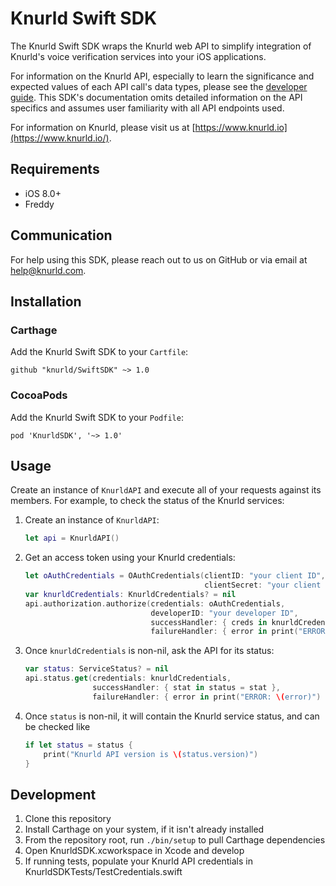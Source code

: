 # Knurld Swift SDK
The Knurld Swift SDK wraps the Knurld web API to simplify integration of Knurld's voice verification services into your iOS applications.

For information on the Knurld API, especially to learn the significance and expected values of each API call's data types, please see the [developer guide](https://developer.knurld.io/developer-guide). This SDK's documentation omits detailed information on the API specifics and assumes user familiarity with all API endpoints used.

For information on Knurld, please visit us at [https://www.knurld.io](https://www.knurld.io/).

## Requirements
* iOS 8.0+
* Freddy

## Communication
For help using this SDK, please reach out to us on GitHub or via email at help@knurld.com.

## Installation
### Carthage
Add the Knurld Swift SDK to your `Cartfile`:

`github "knurld/SwiftSDK" ~> 1.0`

### CocoaPods
Add the Knurld Swift SDK to your `Podfile`:

`pod 'KnurldSDK', '~> 1.0'`

## Usage
Create an instance of `KnurldAPI` and execute all of your requests against its members. For example, to check the status of the Knurld services:

1. Create an instance of `KnurldAPI`:

    ```swift
    let api = KnurldAPI()
    ```

1. Get an access token using your Knurld credentials:

    ```swift
    let oAuthCredentials = OAuthCredentials(clientID: "your client ID",
                                            clientSecret: "your client secret")
    var knurldCredentials: KnurldCredentials? = nil
    api.authorization.authorize(credentials: oAuthCredentials,
                                developerID: "your developer ID",
                                successHandler: { creds in knurldCredentials = creds },
                                failureHandler: { error in print("ERROR: \(error)") })
    ```

1. Once `knurldCredentials` is non-nil, ask the API for its status:

    ```swift
    var status: ServiceStatus? = nil
    api.status.get(credentials: knurldCredentials,
                   successHandler: { stat in status = stat },
                   failureHandler: { error in print("ERROR: \(error)") })
    ```

1. Once `status` is non-nil, it will contain the Knurld service status, and can be checked like

    ```swift
    if let status = status {
        print("Knurld API version is \(status.version)")
    }
    ```

## Development
1. Clone this repository
1. Install Carthage on your system, if it isn't already installed
1. From the repository root, run `./bin/setup` to pull Carthage dependencies
1. Open KnurldSDK.xcworkspace in Xcode and develop
1. If running tests, populate your Knurld API credentials in KnurldSDKTests/TestCredentials.swift

